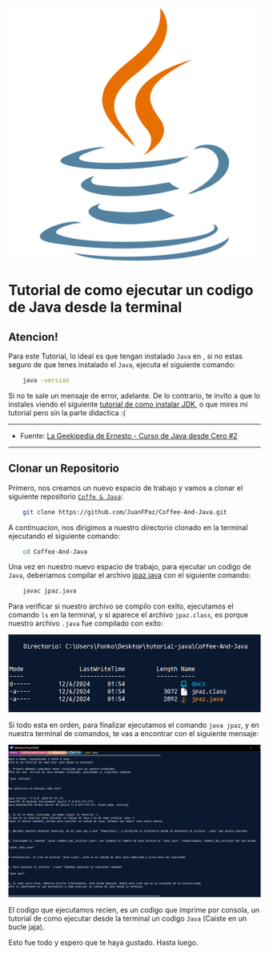 ![logo-de-javita](https://raw.githubusercontent.com/JuanFPaz/juanfpaz.github.io/main/portfolio-jpaz/public/assets/java.svg)

# Tutorial de como ejecutar un codigo de Java desde la terminal

## Atencion!

Para este Tutorial, lo ideal es que tengan instalado `Java` en , si no estas seguro de que tenes instalado el `Java`, ejecuta el siguiente comando:

```bash
    java -version
```

Si no te sale un mensaje de error, adelante. De lo contrario, te invito a que lo instales viendo el siguiente [tutorial de como instalar JDK](https://www.youtube.com/watch?v=L1oMLsiMusQ&list=PLyvsggKtwbLX9LrDnl1-K6QtYo7m0yXWB), o que mires mi tutorial pero sin la parte didactica :(

---

- Fuente: [La Geekipedia de Ernesto - Curso de Java desde Cero #2](https://www.youtube.com/watch?v=Cs5ymoNkrX8)

---

## Clonar un Repositorio

Primero, nos creamos un nuevo espacio de trabajo y vamos a clonar el siguiente repositorio [`Coffe & Java`](https://github.com/JuanFPaz/Coffee-And-Java):

```bash
    git clone https://github.com/JuanFPaz/Coffee-And-Java.git
```

A continuacion, nos dirigimos a nuestro directorio clonado en la terminal ejecutando el siguiente comando:

```bash
    cd Coffee-And-Java
```

Una vez en nuestro nuevo espacio de trabajo, para ejecutar un codigo de `Java`, deberiamos compilar el archivo [jpaz.java](../jpaz.java) con el siguiente comando:

```bash
    javac jpaz.java
```

Para verificar si nuestro archivo se compilo con exito, ejecutamos el comando `ls` en la terminal, y si aparece el archivo `jpaz.class`, es porque nuestro archivo `.java` fue compilado con exito:

![alt text](./img/image.png)

Si todo esta en orden, para finalizar ejecutamos el comando `java jpaz`, y en nuestra terminal de comandos, te vas a encontrar con el siguiente mensaje:

![alt text](./img/image2.png)

El codigo que ejecutamos recien, es un codigo que imprime por consola, un tutorial de como ejecutar desde la terminal un codigo `Java` (Caiste en un bucle jaja).

Esto fue todo y espero que te haya gustado. Hasta luego.
